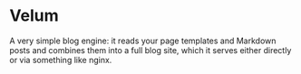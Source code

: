 # Velum

A very simple blog engine: it reads your page templates and Markdown posts and combines them into a full blog site, which it serves either directly or via something like nginx.
